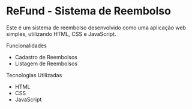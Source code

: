 # ReFund - Sistema de Reembolso
Este é um sistema de reembolso desenvolvido como uma aplicação web simples, utilizando HTML, CSS e JavaScript.

Funcionalidades
  - Cadastro de Reembolsos
  - Listagem de Reembolsos

Tecnologias Utilizadas
  - HTML
  - CSS
  - JavaScript
